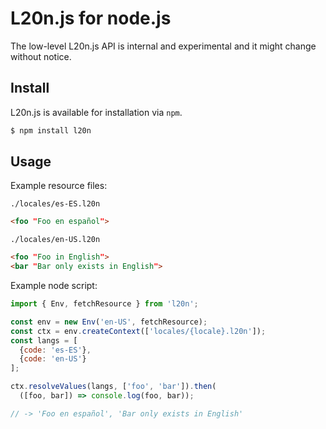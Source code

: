 L20n.js for node.js
===================

The low-level L20n.js API is internal and experimental and  it might change
without notice.


## Install

L20n.js is available for installation via `npm`.

```bash
$ npm install l20n
```


## Usage

Example resource files:

`./locales/es-ES.l20n`

```html
<foo "Foo en español">
```

`./locales/en-US.l20n`

```html
<foo "Foo in English">
<bar "Bar only exists in English">
```

Example node script:

```javascript
import { Env, fetchResource } from 'l20n';

const env = new Env('en-US', fetchResource);
const ctx = env.createContext(['locales/{locale}.l20n']);
const langs = [
  {code: 'es-ES'},
  {code: 'en-US'}
];

ctx.resolveValues(langs, ['foo', 'bar']).then(
  ([foo, bar]) => console.log(foo, bar));

// -> 'Foo en español', 'Bar only exists in English'
```
